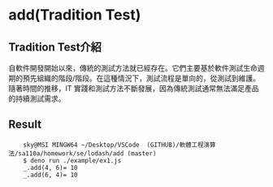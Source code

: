 # add(Tradition Test)
## Tradition Test介紹
自軟件開發開始以來，傳統的測試方法就已經存在。它們主要基於軟件測試生命週期的預先組織的階段/階段。在這種情況下，測試流程是單向的，從測試到維護。隨著時間的推移，IT 實踐和測試方法不斷發展，因為傳統測試通常無法滿足產品的持續測試需求。
## Result
```
    sky@MSI MINGW64 ~/Desktop/VSCode  (GITHUB)/軟體工程演算法/sa110a/homework/se/lodash/add (master)
    $ deno run ./example/ex1.js 
    _.add(4, 6)= 10
    _.add(6, 4)= 10
```